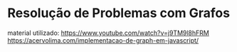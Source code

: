 # Resolução de Problemas com Grafos
material utilizado:
https://www.youtube.com/watch?v=j9TM9l8hFRM
https://acervolima.com/implementacao-de-graph-em-javascript/